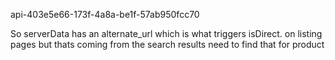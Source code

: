 
api-403e5e66-173f-4a8a-be1f-57ab950fcc70

So serverData has an alternate_url which is what triggers isDirect. on listing pages but thats coming from the search results need to find that for product